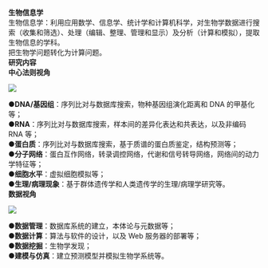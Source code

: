 **生物信息学**<br />生物信息学：利用应用数学、信息学、统计学和计算机科学，对生物学数据进行搜索（收集和筛选）、处理（编辑、整理、管理和显示）及分析（计算和模拟），提取生物信息的学科。<br />把生物学问题转化为计算问题。<br />**研究内容**<br />**中心法则视角**

![](https://cdn.nlark.com/yuque/0/2023/png/932482/1689333948397-158c154e-5c8d-4a75-ab96-44697c8accb2.png?x-oss-process=image%2Fresize%2Cw_1170%2Climit_0#averageHue=%23f3f1f0&from=url&id=bZxQR&originHeight=190&originWidth=1170&originalType=binary&ratio=1&rotation=0&showTitle=false&status=done&style=none&title=)

●**DNA/基因组**：序列比对与数据库搜索，物种基因组演化距离和 DNA 的甲基化等；<br />●**RNA**：序列比对与数据库搜索，样本间的差异化表达和共表达，以及非编码 RNA 等；<br />●**蛋白质**：序列比对与数据库搜索，基于质谱的蛋白质鉴定，结构预测等；<br />●**分子网络**：蛋白互作网络，转录调控网络，代谢和信号转导网络，网络间的动力学特征等；<br />●**细胞水平**：虚拟细胞模拟等；<br />●**生理/病理现象**：基于群体遗传学和人类遗传学的生理/病理学研究等。<br />**数据视角**

![](https://cdn.nlark.com/yuque/0/2023/png/932482/1689334910707-fc794973-f4b0-403f-98f0-a046686900a5.png?x-oss-process=image%2Fresize%2Cw_1474%2Climit_0#averageHue=%23f3f0f0&from=url&id=nH1DQ&originHeight=299&originWidth=1474&originalType=binary&ratio=1&rotation=0&showTitle=false&status=done&style=none&title=)

●**数据管理**：数据库系统的建立，本体论与元数据等；<br />●**数据计算**：算法与软件的设计，以及 Web 服务器的部署等；<br />●**数据挖掘**：生物学发现；<br />●**建模与仿真**：建立预测模型并模拟生物学系统等。

 
